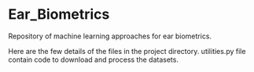 # Ear_Biometrics
Repository of machine learning approaches for ear biometrics.

Here are the few details of the files in the project directory.
utilities.py file contain code to download and process
the datasets.

